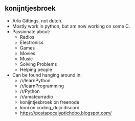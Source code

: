 ## konijntjesbroek
- Arlo Gittings, not dutch.
- Mostly work in python, but am now working on some C.
- Passionate about:
  - Radios 
  - Electronics
  - Games
  - Movies
  - Music
  - Solving Problems
  - Helping people
- Can be found hanging around in:
  - /r/learnPython
  - /r/learnProgramming
  - /r/Python
  - /r/amateurradio
  - konijntjesbroek on freenode
  - koni on coding_dojo discord
  - https://postapocalyptichobo.blogspot.com/
